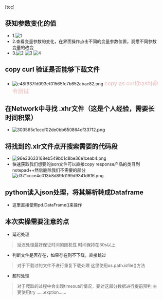 <!--
 * @Description: 
 * @version: 
 * @Author: Sunny
 * @Date: 2022-01-14 11:01:22
 * @LastEditors: Sunny
 * @LastEditTime: 2022-01-14 11:31:18
-->
[toc]


##  获知参数变化的值
- 1.![1]("D:\git\fg_market_spyder\pic\16b7f4f80f0eb5940eebfa2caf4bbe08.png")
- 2.查看变量参数的变化，在界面操作点击不同的变量参数位置，洞悉不同参数变量的改变
- 3.![2](:/pic/2b863d2d14a6e4efefe4d12f514233ae.png)
  ![3](:/pic/dd2a8d92ccdb1c17df0957fb49063e89.png)
  ![4](:pic/9b560e807fbef1d024ceeb78dc13b209.png)
## copy curl 验证是否能够下载文件
- ![e48f937fd093ef01565fc7b652abac82.png](:pic/3f42e92a11144c038a23a08b164b04f3)
<font color = "	#EEB4B4" size = '4'> copy as curl(bash)命令测试</font>
## 在Network中寻找 .xhr文件（这是个人经验，需要长时间积累）
- ![303565c1cccf02de0bb650864cf33712.png](:pic/08f014469f1647fdbda98dc91abdb4e6)
## 将找到的.xlr文件点开搜索需要的代码段
- ![96e33633168eb549b01c8be36e1ceab4.png](:pic/71da3b0b48d74ab9879730de3f3453f4)
- 快速获取我们想要的json文件可以直接copy response产品的类目到notepad++然后删除我们不需要的部分
![d371ccce4c013b8d89fd199d9341d616.png](:pic/83b00b80c9e54438bede386aa94019c5) 
##  python读入json处理，将其解析转成Dataframe
- 这里直接使用pd.DataFrame()来操作



## 本次实操需要注意的点
- 延迟处理
>延迟处理最好保证时间的随机性
  时间保持在30s以上
- 判断文件是否存在，如果存在则不下载，直接跳过
> 对于下载过的文件不进行重复下载处理
> 这里使用os.path.isfile()方法
- 超时处理
> 对于爬取的过程中会出现timeout的情况，要对这部分数据进行提前预判
> 主要使用try ……exption……